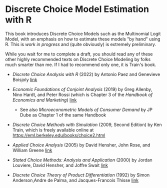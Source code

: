 # Discrete Choice Model Estimation with R

This book introduces Discrete Choice Models such as the Multinomial Logit Model, with an emphasis on how to estimate these models "by hand" using R. This is _work in progress_ and (quite obviously) is extremely preliminary.

While you wait for me to complete a draft, you should read any of these other highly recommended texts on Discrete Choice Modeling by folks much smarter than me.  If I had to recommend only one, it is Train's book.

- *Discrete Choice Analysis with R* (2022) by Antonio Paez and Genevieve Boisjoly [link](https://link.springer.com/book/10.1007/978-3-031-20719-8)

- *Economic Foundations of Conjoint Analysis* (2019) by Greg Allenby, Nino Hardt, and Peter Rossi (which is Chapter 3 of the *Handbook of Economics and Marketing*) [link](https://www.sciencedirect.com/science/article/pii/S2452261919300024)

    - See also *Microeconometric Models of Consumer Demand* by JP Dube as Chapter 1 of the same Handbook

- *Discrete Choice Methods with Simulation* (2009, Second Edition) by Ken Train, which is freely available online at <https://eml.berkeley.edu/books/choice2.html>

- *Applied Choice Analysis* (2005) by David Hensher, John Rose, and William Greene [link](https://doi.org/10.1017/CBO9781316136232)

- *Stated Choice Methods: Analysis and Application* (2000) by Jordan Louviere, David Hensher, and Joffre Swait [link](https://doi.org/10.1017/CBO9780511753831)

- *Discrete Choice Theory of Product Differentiation* (1992) by Simon Anderson,Andre de Palma, and Jacques-Francois Thisse [link](https://mitpress.mit.edu/9780262011280/discrete-choice-theory-of-product-differentiation/)
